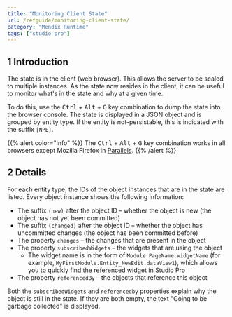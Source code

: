 ```yaml
---
title: "Monitoring Client State"
url: /refguide/monitoring-client-state/
category: "Mendix Runtime"
tags: ["studio pro"]
---
```


## 1 Introduction

The state is in the client (web browser). This allows the server to be scaled to multiple instances. As the state now resides in the client, it can be useful to monitor what's in the state and why at a given time.

To do this, use the <kbd>Ctrl</kbd> + <kbd>Alt</kbd> + <kbd>G</kbd> key combination to dump the state into the browser console. The state is displayed in a JSON object and is grouped by entity type. If the entity is not-persistable, this is indicated with the suffix `[NPE]`.

{{% alert color="info" %}}
The <kbd>Ctrl</kbd> + <kbd>Alt</kbd> + <kbd>G</kbd> key combination works in all browsers except Mozilla Firefox in [Parallels](/howto/general/using-mendix-studio-pro-on-a-mac/).
{{% /alert %}}

## 2 Details

For each entity type, the IDs of the object instances that are in the state are listed. Every object instance shows the following information:

* The suffix `(new)` after the object ID – whether the object is new (the object has not yet been committed)
* The suffix `(changed)` after the object ID – whether the object has uncommitted changes (the object has been committed before)
* The property `changes` – the changes that are present in the object
* The property `subscribedWidgets` – the widgets that are using the object
    * The widget name is in the form of `Module.PageName.widgetName` (for example, `MyFirstModule.Entity_NewEdit.dataView1`), which allows you to quickly find the referenced widget in Studio Pro
* The property `referencedBy` – the objects that reference this object

Both the `subscribedWidgets` and `referencedby` properties explain why the object is still in the state. If they are both empty, the text "Going to be garbage collected" is displayed.
